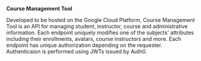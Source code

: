 **Course Management Tool**

Developed to be hosted on the Google Cloud Platform, Course Management Tool is an API for managing student, instructor, course and administrative information. Each endpoint uniquely modifies one 
of the subjects' attributes including their enrollments, avatars, course instructors and more. Each endpoint has unique authorization depending on the requester. Authenticaion is performed using 
JWTs issued by Auth0.
